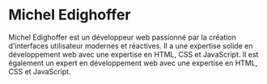 # Michel Edighoffer

Michel Edighoffer est un développeur web passionné par la création d'interfaces utilisateur modernes et réactives. Il a une expertise solide en développement web avec une expertise en HTML, CSS et JavaScript. Il est également un expert en développement web avec une expertise en HTML, CSS et JavaScript.
